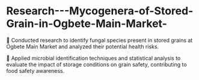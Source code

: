 # Research---Mycogenera-of-Stored-Grain-in-Ogbete-Main-Market-


	Conducted research to identify fungal species present in stored grains at Ogbete Main Market and analyzed their potential health risks.

	Applied microbial identification techniques and statistical analysis to evaluate the impact of storage conditions on grain safety, contributing to food safety awareness.
